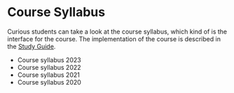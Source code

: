 # Course Syllabus
Curious students can take a look at the course syllabus, which kind of is the interface for the course. The implementation of the course is described in the [Study Guide](study-guide/).

* <a :href="$withBase('courses/web-development-advanced-concepts/files/course-syllabus-2023.html')" target="_blank">Course syllabus 2023</a>
* <a :href="$withBase('courses/web-development-advanced-concepts/files/course-syllabus-2022.html')" target="_blank">Course syllabus 2022</a>
* <a :href="$withBase('courses/web-development-advanced-concepts/files/course-syllabus-2021.html')" target="_blank">Course syllabus 2021</a>
* <a :href="$withBase('courses/web-development-advanced-concepts/files/course-syllabus-2020.html')" target="_blank">Course syllabus 2020</a>